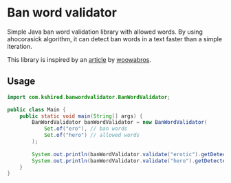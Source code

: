 # Ban word validator

Simple Java ban word validation library with allowed words. 
By using ahocorasick algorithm, it can detect ban words in a text faster than a simple iteration.

This library is inspired by an [article](https://techblog.woowahan.com/15764/) by [woowabros](https://github.com/woowabros).

## Usage

```java
import com.kshired.banwordvalidator.BanWordValidator;

public class Main {
    public static void main(String[] args) {
        BanWordValidator banWordValidator = new BanWordValidator(
            Set.of("ero"), // ban words
            Set.of("hero") // allowed words
        );
        
        System.out.println(banWordValidator.validate("erotic").getDetectedBanWords().size); // 1
        System.out.println(banWordValidator.validate("hero").getDetectedBanWords().size); // 0
    }
}
```
